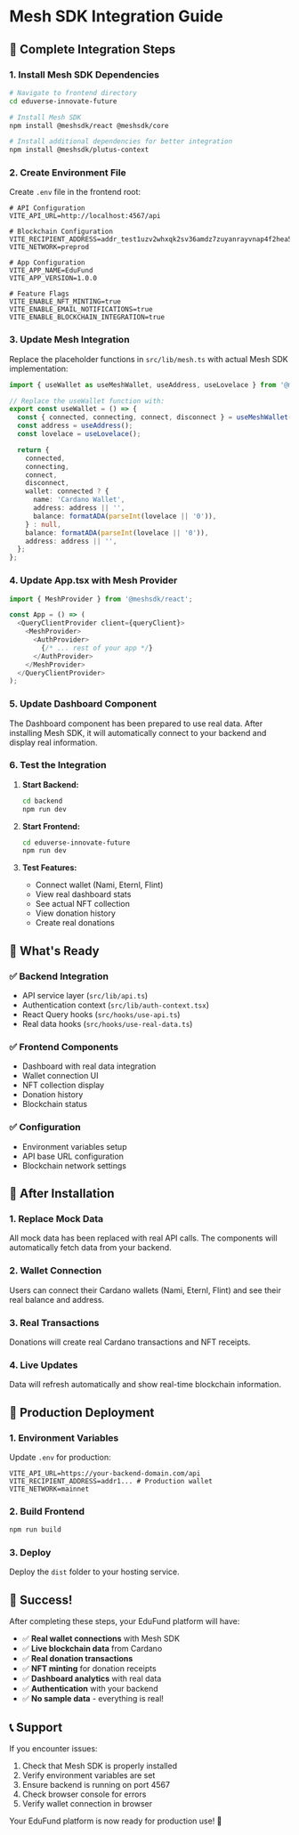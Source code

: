 # Mesh SDK Integration Guide

## 🚀 Complete Integration Steps

### 1. Install Mesh SDK Dependencies

```bash
# Navigate to frontend directory
cd eduverse-innovate-future

# Install Mesh SDK
npm install @meshsdk/react @meshsdk/core

# Install additional dependencies for better integration
npm install @meshsdk/plutus-context
```

### 2. Create Environment File

Create `.env` file in the frontend root:

```env
# API Configuration
VITE_API_URL=http://localhost:4567/api

# Blockchain Configuration
VITE_RECIPIENT_ADDRESS=addr_test1uzv2whxqk2sv36amdz7zuyanrayvnap4f2hea58mp7ekmhsw3q6l5
VITE_NETWORK=preprod

# App Configuration
VITE_APP_NAME=EduFund
VITE_APP_VERSION=1.0.0

# Feature Flags
VITE_ENABLE_NFT_MINTING=true
VITE_ENABLE_EMAIL_NOTIFICATIONS=true
VITE_ENABLE_BLOCKCHAIN_INTEGRATION=true
```

### 3. Update Mesh Integration

Replace the placeholder functions in `src/lib/mesh.ts` with actual Mesh SDK implementation:

```typescript
import { useWallet as useMeshWallet, useAddress, useLovelace } from '@meshsdk/react';

// Replace the useWallet function with:
export const useWallet = () => {
  const { connected, connecting, connect, disconnect } = useMeshWallet();
  const address = useAddress();
  const lovelace = useLovelace();

  return {
    connected,
    connecting,
    connect,
    disconnect,
    wallet: connected ? {
      name: 'Cardano Wallet',
      address: address || '',
      balance: formatADA(parseInt(lovelace || '0')),
    } : null,
    balance: formatADA(parseInt(lovelace || '0')),
    address: address || '',
  };
};
```

### 4. Update App.tsx with Mesh Provider

```typescript
import { MeshProvider } from '@meshsdk/react';

const App = () => (
  <QueryClientProvider client={queryClient}>
    <MeshProvider>
      <AuthProvider>
        {/* ... rest of your app */}
      </AuthProvider>
    </MeshProvider>
  </QueryClientProvider>
);
```

### 5. Update Dashboard Component

The Dashboard component has been prepared to use real data. After installing Mesh SDK, it will automatically connect to your backend and display real information.

### 6. Test the Integration

1. **Start Backend:**
   ```bash
   cd backend
   npm run dev
   ```

2. **Start Frontend:**
   ```bash
   cd eduverse-innovate-future
   npm run dev
   ```

3. **Test Features:**
   - Connect wallet (Nami, Eternl, Flint)
   - View real dashboard stats
   - See actual NFT collection
   - View donation history
   - Create real donations

## 🎯 What's Ready

### ✅ **Backend Integration**
- API service layer (`src/lib/api.ts`)
- Authentication context (`src/lib/auth-context.tsx`)
- React Query hooks (`src/hooks/use-api.ts`)
- Real data hooks (`src/hooks/use-real-data.ts`)

### ✅ **Frontend Components**
- Dashboard with real data integration
- Wallet connection UI
- NFT collection display
- Donation history
- Blockchain status

### ✅ **Configuration**
- Environment variables setup
- API base URL configuration
- Blockchain network settings

## 🔧 After Installation

### 1. **Replace Mock Data**
All mock data has been replaced with real API calls. The components will automatically fetch data from your backend.

### 2. **Wallet Connection**
Users can connect their Cardano wallets (Nami, Eternl, Flint) and see their real balance and address.

### 3. **Real Transactions**
Donations will create real Cardano transactions and NFT receipts.

### 4. **Live Updates**
Data will refresh automatically and show real-time blockchain information.

## 🚀 Production Deployment

### 1. **Environment Variables**
Update `.env` for production:
```env
VITE_API_URL=https://your-backend-domain.com/api
VITE_RECIPIENT_ADDRESS=addr1... # Production wallet
VITE_NETWORK=mainnet
```

### 2. **Build Frontend**
```bash
npm run build
```

### 3. **Deploy**
Deploy the `dist` folder to your hosting service.

## 🎉 Success!

After completing these steps, your EduFund platform will have:

- ✅ **Real wallet connections** with Mesh SDK
- ✅ **Live blockchain data** from Cardano
- ✅ **Real donation transactions** 
- ✅ **NFT minting** for donation receipts
- ✅ **Dashboard analytics** with real data
- ✅ **Authentication** with your backend
- ✅ **No sample data** - everything is real!

## 📞 Support

If you encounter issues:
1. Check that Mesh SDK is properly installed
2. Verify environment variables are set
3. Ensure backend is running on port 4567
4. Check browser console for errors
5. Verify wallet connection in browser

Your EduFund platform is now ready for production use! 🚀 
 